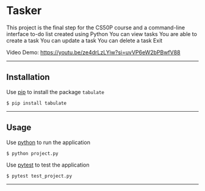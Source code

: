 # Tasker
This project is the final step for the CS50P course and a command-line interface to-do list created using Python
You can view tasks
You are able to create a task
You can update a task
You can delete a task
Exit

Video Demo: <https://youtu.be/ze4drLzLYiw?si=uvVP6eW2bPBwfV88>

---

## Installation
Use [pip](https://pip.pypa.io/en/stable/) to install the package `tabulate`
```
$ pip install tabulate
```

---

## Usage
Use [python](https://www.python.org/) to run the application
```
$ python project.py
```
Use [pytest](https://docs.pytest.org/en/7.2.x/) to test the application
```
$ pytest test_project.py
```

---
